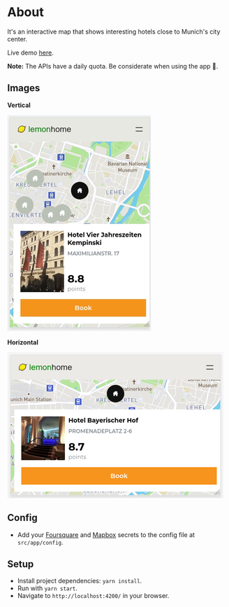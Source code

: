 
# About

It's an interactive map that shows interesting hotels close to Munich's city center. 

Live demo [here](https://lemon-home-d8c2b.web.app/).

**Note:** The APIs have a daily quota. Be considerate when using the app :snail:.

## Images

**Vertical**

![vertical](images/lemon-home.gif)

**Horizontal**

![horizontal](images/lemon-home-horizontal.png)

## Config

-  Add your [Foursquare](https://developer.foursquare.com/) and [Mapbox](https://account.mapbox.com/) secrets to the config file at `src/app/config`.

## Setup

- Install project dependencies: `yarn install`.
- Run with `yarn start`.
- Navigate to `http://localhost:4200/` in your browser.


